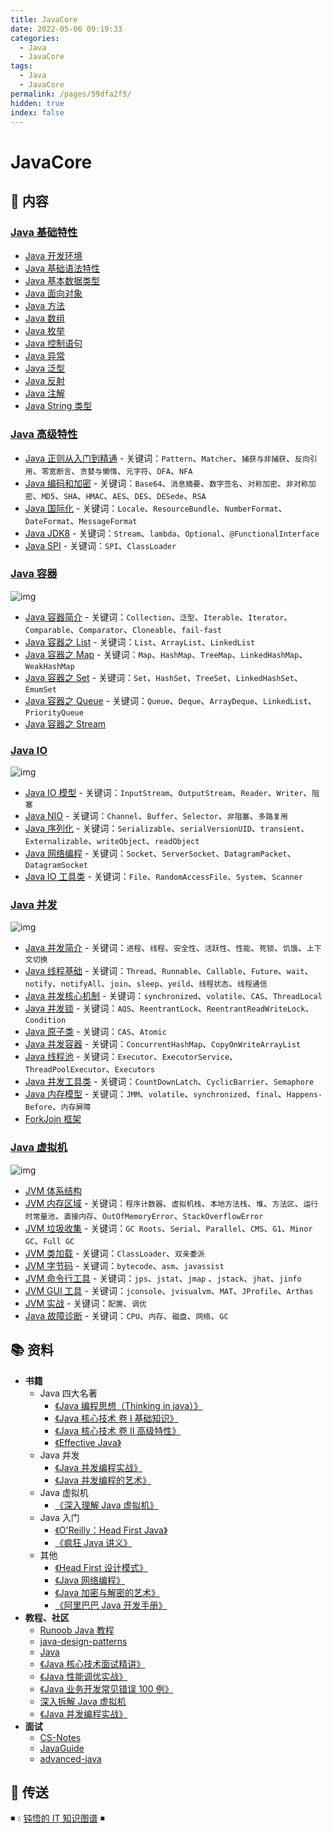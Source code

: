 ```yaml
---
title: JavaCore
date: 2022-05-06 09:19:33
categories:
  - Java
  - JavaCore
tags:
  - Java
  - JavaCore
permalink: /pages/59dfa2f5/
hidden: true
index: false
---
```


# JavaCore

## 📖 内容

### [Java 基础特性](01.基础特性/)

- [Java 开发环境](01.基础特性/00.Java开发环境.md)
- [Java 基础语法特性](01.基础特性/01.Java基础语法.md)
- [Java 基本数据类型](01.基础特性/02.Java基本数据类型.md)
- [Java 面向对象](01.基础特性/03.Java面向对象.md)
- [Java 方法](01.基础特性/04.Java方法.md)
- [Java 数组](01.基础特性/05.Java数组.md)
- [Java 枚举](01.基础特性/06.Java枚举.md)
- [Java 控制语句](01.基础特性/07.Java控制语句.md)
- [Java 异常](01.基础特性/08.Java异常.md)
- [Java 泛型](01.基础特性/09.Java泛型.md)
- [Java 反射](01.基础特性/10.Java反射.md)
- [Java 注解](01.基础特性/11.Java注解.md)
- [Java String 类型](01.基础特性/42.JavaString类型.md)

### [Java 高级特性](02.高级特性/)

- [Java 正则从入门到精通](02.高级特性/01.Java正则.md) - 关键词：`Pattern`、`Matcher`、`捕获与非捕获`、`反向引用`、`零宽断言`、`贪婪与懒惰`、`元字符`、`DFA`、`NFA`
- [Java 编码和加密](02.高级特性/02.Java编码和加密.md) - 关键词：`Base64`、`消息摘要`、`数字签名`、`对称加密`、`非对称加密`、`MD5`、`SHA`、`HMAC`、`AES`、`DES`、`DESede`、`RSA`
- [Java 国际化](02.高级特性/03.Java国际化.md) - 关键词：`Locale`、`ResourceBundle`、`NumberFormat`、`DateFormat`、`MessageFormat`
- [Java JDK8](02.高级特性/04.JDK8.md) - 关键词：`Stream`、`lambda`、`Optional`、`@FunctionalInterface`
- [Java SPI](02.高级特性/05.JavaSPI.md) - 关键词：`SPI`、`ClassLoader`

### [Java 容器](03.容器/)

![img](https://raw.githubusercontent.com/dunwu/images/master/snap/20200221175550.png)

- [Java 容器简介](03.容器/01.Java容器简介.md) - 关键词：`Collection`、`泛型`、`Iterable`、`Iterator`、`Comparable`、`Comparator`、`Cloneable`、`fail-fast`
- [Java 容器之 List](03.容器/02.Java容器之List.md) - 关键词：`List`、`ArrayList`、`LinkedList`
- [Java 容器之 Map](03.容器/03.Java容器之Map.md) - 关键词：`Map`、`HashMap`、`TreeMap`、`LinkedHashMap`、`WeakHashMap`
- [Java 容器之 Set](03.容器/04.Java容器之Set.md) - 关键词：`Set`、`HashSet`、`TreeSet`、`LinkedHashSet`、`EmumSet`
- [Java 容器之 Queue](03.容器/05.Java容器之Queue.md) - 关键词：`Queue`、`Deque`、`ArrayDeque`、`LinkedList`、`PriorityQueue`
- [Java 容器之 Stream](03.容器/06.Java容器之Stream.md)

### [Java IO](04.IO/)

![img](https://raw.githubusercontent.com/dunwu/images/master/snap/20200630205329.png)

- [Java IO 模型](04.IO/01.JavaIO模型.md) - 关键词：`InputStream`、`OutputStream`、`Reader`、`Writer`、`阻塞`
- [Java NIO](04.IO/02.JavaNIO.md) - 关键词：`Channel`、`Buffer`、`Selector`、`非阻塞`、`多路复用`
- [Java 序列化](04.IO/03.Java序列化.md) - 关键词：`Serializable`、`serialVersionUID`、`transient`、`Externalizable`、`writeObject`、`readObject`
- [Java 网络编程](04.IO/04.Java网络编程.md) - 关键词：`Socket`、`ServerSocket`、`DatagramPacket`、`DatagramSocket`
- [Java IO 工具类](04.IO/05.JavaIO工具类.md) - 关键词：`File`、`RandomAccessFile`、`System`、`Scanner`

### [Java 并发](05.并发/)

![img](https://raw.githubusercontent.com/dunwu/images/master/snap/20200221175827.png)

- [Java 并发简介](05.并发/01.Java并发简介.md) - 关键词：`进程`、`线程`、`安全性`、`活跃性`、`性能`、`死锁`、`饥饿`、`上下文切换`
- [Java 线程基础](05.并发/02.Java线程基础.md) - 关键词：`Thread`、`Runnable`、`Callable`、`Future`、`wait`、`notify`、`notifyAll`、`join`、`sleep`、`yeild`、`线程状态`、`线程通信`
- [Java 并发核心机制](05.并发/03.Java并发核心机制.md) - 关键词：`synchronized`、`volatile`、`CAS`、`ThreadLocal`
- [Java 并发锁](05.并发/04.Java锁.md) - 关键词：`AQS`、`ReentrantLock`、`ReentrantReadWriteLock`、`Condition`
- [Java 原子类](05.并发/05.Java原子类.md) - 关键词：`CAS`、`Atomic`
- [Java 并发容器](05.并发/06.Java并发和容器.md) - 关键词：`ConcurrentHashMap`、`CopyOnWriteArrayList`
- [Java 线程池](05.并发/07.Java线程池.md) - 关键词：`Executor`、`ExecutorService`、`ThreadPoolExecutor`、`Executors`
- [Java 并发工具类](05.并发/08.Java并发工具类.md) - 关键词：`CountDownLatch`、`CyclicBarrier`、`Semaphore`
- [Java 内存模型](05.并发/09.Java内存模型.md) - 关键词：`JMM`、`volatile`、`synchronized`、`final`、`Happens-Before`、`内存屏障`
- [ForkJoin 框架](05.并发/10.ForkJoin框架.md)

### [Java 虚拟机](06.JVM/)

![img](https://raw.githubusercontent.com/dunwu/images/master/snap/20200628154803.png)

- [JVM 体系结构](06.JVM/01.JVM体系结构.md)
- [JVM 内存区域](06.JVM/02.JVM内存区域.md) - 关键词：`程序计数器`、`虚拟机栈`、`本地方法栈`、`堆`、`方法区`、`运行时常量池`、`直接内存`、`OutOfMemoryError`、`StackOverflowError`
- [JVM 垃圾收集](06.JVM/03.JVM垃圾收集.md) - 关键词：`GC Roots`、`Serial`、`Parallel`、`CMS`、`G1`、`Minor GC`、`Full GC`
- [JVM 类加载](06.JVM/04.JVM类加载.md) - 关键词：`ClassLoader`、`双亲委派`
- [JVM 字节码](06.JVM/05.JVM字节码.md) - 关键词：`bytecode`、`asm`、`javassist`
- [JVM 命令行工具](06.JVM/11.JVM命令行工具.md) - 关键词：`jps`、`jstat`、`jmap` 、`jstack`、`jhat`、`jinfo`
- [JVM GUI 工具](06.JVM/12.JVM_GUI工具.md) - 关键词：`jconsole`、`jvisualvm`、`MAT`、`JProfile`、`Arthas`
- [JVM 实战](06.JVM/21.JVM实战.md) - 关键词：`配置`、`调优`
- [Java 故障诊断](06.JVM/22.Java故障诊断.md) - 关键词：`CPU`、`内存`、`磁盘`、`网络`、`GC`

## 📚 资料

- **书籍**
  - Java 四大名著
    - [《Java 编程思想（Thinking in java）》](https://book.douban.com/subject/2130190/)
    - [《Java 核心技术 卷 I 基础知识》](https://book.douban.com/subject/26880667/)
    - [《Java 核心技术 卷 II 高级特性》](https://book.douban.com/subject/27165931/)
    - [《Effective Java》](https://book.douban.com/subject/30412517/)
  - Java 并发
    - [《Java 并发编程实战》](https://book.douban.com/subject/10484692/)
    - [《Java 并发编程的艺术》](https://book.douban.com/subject/26591326/)
  - Java 虚拟机
    - [《深入理解 Java 虚拟机》](https://book.douban.com/subject/34907497/)
  - Java 入门
    - [《O'Reilly：Head First Java》](https://book.douban.com/subject/2000732/)
    - [《疯狂 Java 讲义》](https://book.douban.com/subject/3246499/)
  - 其他
    - [《Head First 设计模式》](https://book.douban.com/subject/2243615/)
    - [《Java 网络编程》](https://book.douban.com/subject/1438754/)
    - [《Java 加密与解密的艺术》](https://book.douban.com/subject/25861566/)
    - [《阿里巴巴 Java 开发手册》](https://book.douban.com/subject/27605355/)
- **教程、社区**
  - [Runoob Java 教程](https://www.runoob.com/java/java-tutorial.html)
  - [java-design-patterns](https://github.com/iluwatar/java-design-patterns)
  - [Java](https://github.com/TheAlgorithms/Java)
  - [《Java 核心技术面试精讲》](https://time.geekbang.org/column/intro/82)
  - [《Java 性能调优实战》](https://time.geekbang.org/column/intro/100028001)
  - [《Java 业务开发常见错误 100 例》](https://time.geekbang.org/column/intro/100047701)
  - [深入拆解 Java 虚拟机](https://time.geekbang.org/column/intro/100010301)
  - [《Java 并发编程实战》](https://time.geekbang.org/column/intro/100023901)
- **面试**
  - [CS-Notes](https://github.com/CyC2018/CS-Notes)
  - [JavaGuide](https://github.com/Snailclimb/JavaGuide)
  - [advanced-java](https://github.com/doocs/advanced-java)

## 🚪 传送

◾ 💧 [钝悟的 IT 知识图谱](https://dunwu.github.io/waterdrop/) ◾
